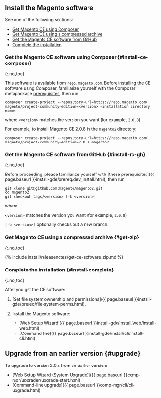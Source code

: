 <div markdown="1">
 
## Install the Magento software
See one of the following sections:

*	[Get Magento CE using Composer](#install-ce-composer)
*	[Get Magento CE using a compressed archive](#get-zip)
*	[Get the Magento CE software from GitHub](#install-rc-gh)
*	[Complete the installation](#install-complete)

### Get the Magento CE software using Composer {#install-ce-composer}
{:.no_toc}

This software is available from `repo.magento.com`. Before installing the CE software using Composer, familiarize yourself with the Composer metapackage  <a href="{{page.baseurl}}install-gde/prereq/integrator_install.html" target="_blank">prerequisites</a>, then run 

	composer create-project --repository-url=https://repo.magento.com/ magento/project-community-edition=<version> <installation directory name>

where `<version>` matches the version you want (for example, `2.0.8`)

For example, to install Magento CE 2.0.8 in the `magento2` directory:

	composer create-project --repository-url=https://repo.magento.com/ magento/project-community-edition=2.0.8 magento2

### Get the Magento CE software from GitHub {#install-rc-gh}
{:.no_toc}

Before proceeding, please familiarize yourself with [these prerequisites]({{ page.baseurl }}install-gde/prereq/dev_install.html), then run

	git clone git@github.com:magento/magento2.git
	cd magento2
	git checkout tags/<version> [-b <version>]

where 

`<version>` matches the version you want (for example, `2.0.8`)

`[-b <version>]` optionally checks out a new branch.

### Get Magento CE using a compressed archive {#get-zip}
{:.no_toc}

{% include install/releasenotes/get-ce-software_zip.md %}

### Complete the installation {#install-complete}
{:.no_toc}

After you get the CE software:

1.	[Set file system ownership and permissions]({{ page.baseurl }}install-gde/prereq/file-system-perms.html).
2.	Install the Magento software:

	*	[Web Setup Wizard]({{ page.baseurl }}install-gde/install/web/install-web.html)
	*	[Command line]({{ page.baseurl }}install-gde/install/cli/install-cli.html)

## Upgrade from an earlier version {#upgrade}
To upgrade to version 2.0.x from an earlier version:

*	[Web Setup Wizard (System Upgrade)]({{ page.baseurl }}comp-mgr/upgrader/upgrade-start.html)
*	[Command-line upgrade]({{ page.baseurl }}comp-mgr/cli/cli-upgrade.html)
